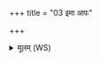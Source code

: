 +++
title = "03 इमा आपः"

+++
<details><summary>मूलम् (WS)</summary>

इमा आपः प्र हराम्ययक्ष्मा यक्ष्मनाशनीः ।  
गृहानभि प्र सीदाम्यमृतेन सहाग्निना ॥ ३ ॥
</details>